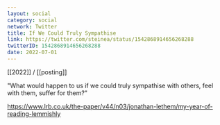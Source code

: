 ```yaml
---
layout: social
category: social
network: Twitter
title: If We Could Truly Sympathise
link: https://twitter.com/steinea/status/1542868914656268288
twitterID: 1542868914656268288
date: 2022-07-01
---
```


[[2022]] / [[posting]]

"What would happen to us if we could truly sympathise with others, feel with them, suffer for them?"

<https://www.lrb.co.uk/the-paper/v44/n03/jonathan-lethem/my-year-of-reading-lemmishly>
